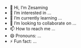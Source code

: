 - 👋 Hi, I’m Zesaming
- 👀 I’m interested in ...
- 🌱 I’m currently learning ...
- 💞️ I’m looking to collaborate on ...
- 📫 How to reach me ...
- 😄 Pronouns: ...
- ⚡ Fun fact: ...

<!---
RealFakeZesaming/RealFakeZesaming is a ✨ special ✨ repository because its `README.md` (this file) appears on your GitHub profile.
You can click the Preview link to take a look at your changes.
--->
